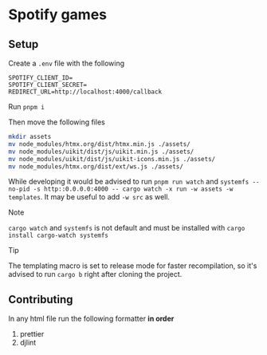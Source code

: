 # Spotify games

## Setup

Create a `.env` file with the following

```
SPOTIFY_CLIENT_ID=
SPOTIFY_CLIENT_SECRET=
REDIRECT_URL=http://localhost:4000/callback
```

Run `pnpm i`

Then move the following files

```bash
mkdir assets
mv node_modules/htmx.org/dist/htmx.min.js ./assets/
mv node_modules/uikit/dist/js/uikit.min.js ./assets/
mv node_modules/uikit/dist/js/uikit-icons.min.js ./assets/
mv node_modules/htmx.org/dist/ext/ws.js ./assets/
```

While developing it would be advised to run `pnpm run watch` and
`systemfs --no-pid -s http::0.0.0.0:4000 -- cargo watch -x run -w assets -w templates`.
It may be useful to add `-w src` as well.

> [!NOTE]
>
> `cargo watch` and `systemfs` is not default and must be installed with
> `cargo install cargo-watch systemfs`

> [!TIP]
>
> The templating macro is set to release mode for faster recompilation, so it's
> advised to run `cargo b` right after cloning the project.

## Contributing

In any html file run the following formatter **in order**

1. prettier
2. djlint
